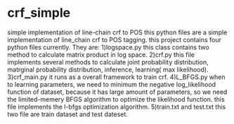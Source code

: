 # crf_simple
simple implementation of line-chain crf to POS
this python files are a simple implementation of line_chain crf to POS tagging.
this project contains four python files currently. They are:
1)logspace.py
  this class contains two method to calculate matrix product in log space.
2)crf.py
  this file implements several methods to calculate joint probability distribution, matrginal probability distribution, inference, learning(
  max likelihood).
3)crf_main.py
  it runs as a overall framework to train crf.
4)L_BFGS.py
  when to learning parameters, we need to minimum the negative log_likelihood function of dataset, because it has large amount of parameters, so we need
  the limited-memery BFGS algorithm to optimize the likelihood function. 
  this file  implements the l-bfgs optimization algorithm.
5)train.txt and test.txt
  this two file are train dataset and test dateset.
  
